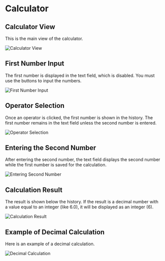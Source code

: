 # Calculator

## Calculator View
This is the main view of the calculator.

![Calculator View](screenshots/1.png)

## First Number Input
The first number is displayed in the text field, which is disabled. You must use the buttons to input the numbers.

![First Number Input](screenshots/2.png)

## Operator Selection
Once an operator is clicked, the first number is shown in the history. The first number remains in the text field unless the second number is entered.

![Operator Selection](screenshots/3.png)

## Entering the Second Number
After entering the second number, the text field displays the second number while the first number is saved for the calculation.

![Entering Second Number](screenshots/4.png)

## Calculation Result
The result is shown below the history. If the result is a decimal number with a value equal to an integer (like 6.0), it will be displayed as an integer (6).

![Calculation Result](screenshots/5.png)

## Example of Decimal Calculation
Here is an example of a decimal calculation.

![Decimal Calculation](screenshots/6.png)
